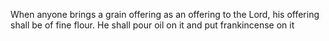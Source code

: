When anyone brings a grain offering as an offering to the Lord, his offering shall be of fine flour. He shall pour oil on it and put frankincense on it
